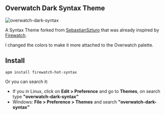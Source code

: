 ## Overwatch Dark Syntax Theme

![overwatch-dark-syntax](https://raw.githubusercontent.com/nektwar/overwatch-dark-syntax/master/screenshot.png)

A Syntax Theme forked from [SebastianSzturo](https://github.com/SebastianSzturo/firewatch-syntax) that was already inspired by [Firewatch](http://www.firewatchgame.com/).

I changed the colors to make it more attached to the Overwatch palette.

## Install

```
apm install firewatch-hot-syntax
```
Or you can search it:
* If you in Linux, click on **Edit > Preference** and go to **Themes**, on search type **"overwatch-dark-syntax"**
* Windows: **File > Preference > Themes** and search **"overwatch-dark-syntax"**
